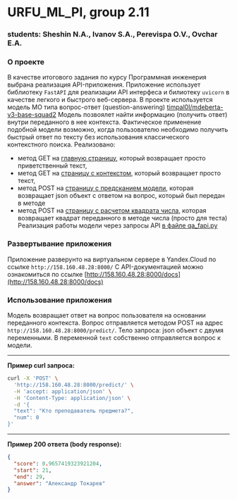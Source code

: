 # URFU_ML_PI, group 2.11
### students: Sheshin N.A., Ivanov S.A., Perevispa O.V., Ovchar E.A.

### О проекте
В качестве итогового задания по курсу Программная инженерия выбрана реализация API-приложения.
Приложение использует библиотеку `FastAPI` для реализации API интерфеса и билиотеку `uvicorn` в качестве легкого и быстрого веб-сервера.
В проекте используется модель МО типа вопрос-ответ (question-answering) [timpal0l/mdeberta-v3-base-squad2](https://huggingface.co/timpal0l/mdeberta-v3-base-squad2)
Модель позвоялет найти информацию (получить ответ) внутри переданного в нее контекста.
Фактическое применение подобной модели возможно, когда пользователю необходимо получить быстрый ответ по тексту без использования классического контекстного поиска.
Реализовано:
- метод GET на [главную страницу](http://158.160.48.28:8000), который возвращает просто приветственный текст, 
- метод GET на [страницу с контекстом](http://158.160.48.28:8000/cont/), который возвращает просто текст, 
- метод POST на [страницу с предсканием модели](http://158.160.48.28:8000/predict/), которая возвращает json объект с ответом на вопрос, который был передан в методе
- метод POST на [страницу с расчетом квадрата числа](http://158.160.48.28:8000/sqnum/), которая возвращает квадрат переданного в методе числа (просто для теста) 
Реализация работы модели через запросы API [в файле qa_fapi.py](https://github.com/nasheshin01/URFU_ML_PI/blob/master/perevispa/qa_fapi.py)

### Развертывание приложения 
Приложение разверунто на виртуальном сервере в Yandex.Cloud по ссылке `http://158.160.48.28:8000/`
С API-документацией можно ознакомиться по ссылке [http://158.160.48.28:8000/docs](http://158.160.48.28:8000/docs)

### Использование приложения
Модель возвращает ответ на вопрос пользователя на основании переданного контекста. Вопрос отправляется методом POST на адрес `http://158.160.48.28:8000/predict/`. Тело запроса: json объект с двумя переменными. В переменной `text` собственно отправляется вопрос к модели. 
_____
**Пример curl запроса:**
```bash
curl -X 'POST' \
  'http://158.160.48.28:8000/predict/' \
  -H 'accept: application/json' \
  -H 'Content-Type: application/json' \
  -d '{
  "text": "Кто преподаватель предмета?",
  "num": 0
}'
```
______
**Пример 200 ответа (body response):**
```json
{
  "score": 0.9657419323921204,
  "start": 21,
  "end": 29,
  "answer": "Александр Токарев"
}
```
